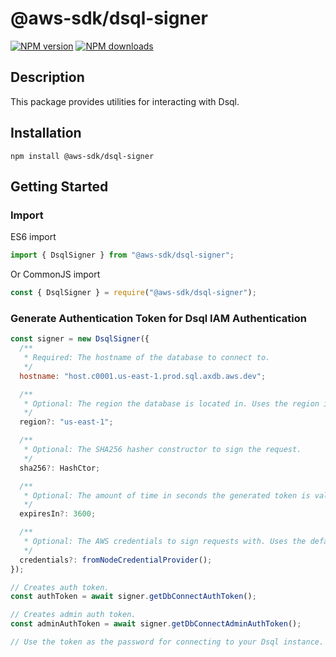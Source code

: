 # @aws-sdk/dsql-signer

[![NPM version](https://img.shields.io/npm/v/@aws-sdk/dsql-signer/latest.svg)](https://www.npmjs.com/package/@aws-sdk/dsql-signer)
[![NPM downloads](https://img.shields.io/npm/dm/@aws-sdk/dsql-signer.svg)](https://www.npmjs.com/package/@aws-sdk/dsql-signer)

## Description

This package provides utilities for interacting with Dsql.

## Installation

```console
npm install @aws-sdk/dsql-signer
```

## Getting Started

### Import

ES6 import

```js
import { DsqlSigner } from "@aws-sdk/dsql-signer";
```

Or CommonJS import

```js
const { DsqlSigner } = require("@aws-sdk/dsql-signer");
```

### Generate Authentication Token for Dsql IAM Authentication

```js
const signer = new DsqlSigner({
  /**
   * Required: The hostname of the database to connect to.
   */
  hostname: "host.c0001.us-east-1.prod.sql.axdb.aws.dev";

  /**
   * Optional: The region the database is located in. Uses the region inferred from the runtime if omitted.
   */
  region?: "us-east-1";

  /**
   * Optional: The SHA256 hasher constructor to sign the request.
   */
  sha256?: HashCtor;

  /**
   * Optional: The amount of time in seconds the generated token is valid
   */
  expiresIn?: 3600;

  /**
   * Optional: The AWS credentials to sign requests with. Uses the default credential provider chain if not specified.
   */
  credentials?: fromNodeCredentialProvider();
});

// Creates auth token.
const authToken = await signer.getDbConnectAuthToken();

// Creates admin auth token.
const adminAuthToken = await signer.getDbConnectAdminAuthToken();

// Use the token as the password for connecting to your Dsql instance.
```
